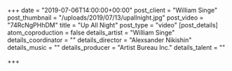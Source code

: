 +++
date = "2019-07-06T14:00:00+00:00"
post_client = "William Singe"
post_thumbnail = "/uploads/2019/07/13/upallnight.jpg"
post_video = "74RcNgPHhDM"
title = "Up All Night"
post_type = "video"
[post_details]
atom_coproduction = false
details_artist = "William Singe"
details_coordinator = ""
details_director = "Alexsander Nikishin"
details_music = ""
details_producer = "Artist Bureau Inc."
details_talent = ""

+++
